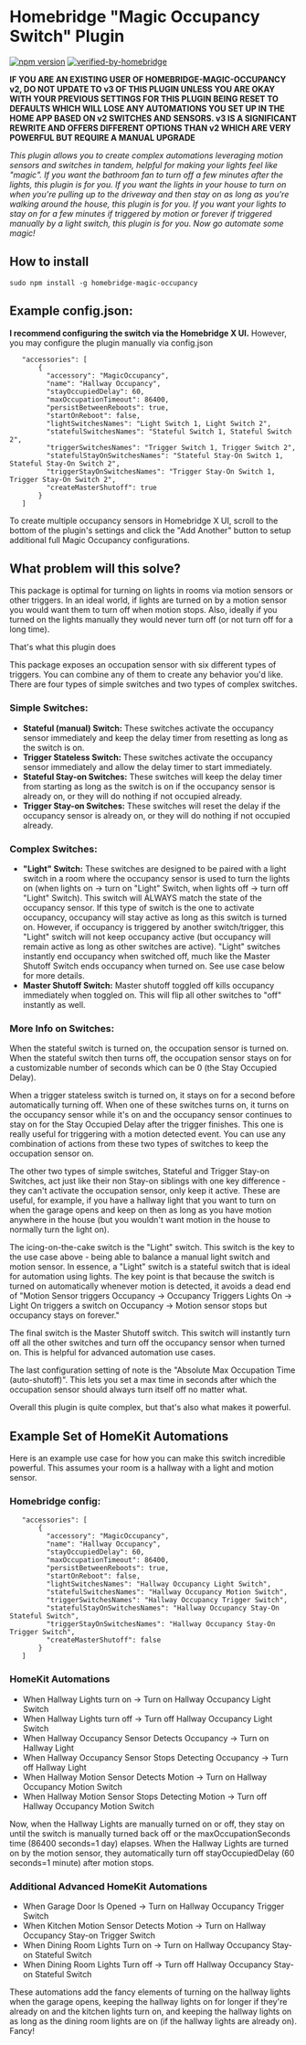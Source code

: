 # Homebridge "Magic Occupancy Switch" Plugin
[![npm version](https://badge.fury.io/js/homebridge-magic-occupancy.svg)](https://badge.fury.io/js/homebridge-magic-occupancy)
[![verified-by-homebridge](https://badgen.net/badge/homebridge/verified/purple)](https://github.com/homebridge/homebridge/wiki/Verified-Plugins)

**IF YOU ARE AN EXISTING USER OF HOMEBRIDGE-MAGIC-OCCUPANCY v2, DO NOT UPDATE TO v3 OF THIS PLUGIN UNLESS YOU ARE OKAY WITH YOUR PREVIOUS SETTINGS FOR THIS PLUGIN  BEING RESET TO DEFAULTS WHICH WILL LOSE ANY AUTOMATIONS YOU SET UP IN THE HOME APP BASED ON v2 SWITCHES AND SENSORS. v3 IS A SIGNIFICANT REWRITE AND OFFERS DIFFERENT OPTIONS THAN v2 WHICH ARE VERY POWERFUL BUT REQUIRE A MANUAL UPGRADE**

_This plugin allows you to create complex automations leveraging motion sensors and switches in tandem, helpful for making your lights feel like "magic". If you want the bathroom fan to turn off a few minutes after the lights, this plugin is for you. If you want the lights in your house to turn on when you're pulling up to the driveway and then stay on as long as you're walking around the house, this plugin is for you. If you want your lights to stay on for a few minutes if triggered by motion or forever if triggered manually by a light switch, this plugin is for you. Now go automate some magic!_


## How to install

 ```sudo npm install -g homebridge-magic-occupancy```

## Example config.json:
  **I recommend configuring the switch via the Homebridge X UI.** However, you may configure the plugin manually via config.json
 ```
    "accessories": [
        {
          "accessory": "MagicOccupancy",
          "name": "Hallway Occupancy",
          "stayOccupiedDelay": 60,
          "maxOccupationTimeout": 86400,
          "persistBetweenReboots": true,
          "startOnReboot": false,
          "lightSwitchesNames": "Light Switch 1, Light Switch 2",
          "statefulSwitchesNames": "Stateful Switch 1, Stateful Switch 2",
          "triggerSwitchesNames": "Trigger Switch 1, Trigger Switch 2",
          "statefulStayOnSwitchesNames": "Stateful Stay-On Switch 1, Stateful Stay-On Switch 2",
          "triggerStayOnSwitchesNames": "Trigger Stay-On Switch 1, Trigger Stay-On Switch 2",
          "createMasterShutoff": true
        }
    ]
```
To create multiple occupancy sensors in Homebridge X UI, scroll to the bottom of the plugin's settings and click the "Add Another" button to setup additional full Magic Occupancy configurations.

## What problem will this solve?

This package is optimal for turning on lights in rooms via motion sensors or other triggers.
In an ideal world, if lights are turned on by a motion sensor you would want them to turn off when motion stops.
Also, ideally if you turned on the lights manually they would never turn off (or not turn off for a long time).

That's what this plugin does

This package exposes an occupation sensor with six different types of triggers. You can combine any of them to create any behavior you'd like. There are four types of simple switches and two types of complex switches.
### Simple Switches:
- **Stateful (manual) Switch:** These switches activate the occupancy sensor immediately and keep the delay timer from resetting as long as the switch is on.
- **Trigger Stateless Switch:** These switches activate the occupancy sensor immediately and allow the delay timer to start immediately.
- **Stateful Stay-on Switches:** These switches will keep the delay timer from starting as long as the switch is on if the occupancy sensor is already on, or they will do nothing if not occupied already.
- **Trigger Stay-on Switches:** These switches will reset the delay if the occupancy sensor is already on, or they will do nothing if not occupied already.

### Complex Switches:
- **"Light" Switch:** These switches are designed to be paired with a light switch in a room where the occupancy sensor is used to turn the lights on (when lights on -> turn on "Light" Switch, when lights off -> turn off "Light" Switch). This switch will ALWAYS match the state of the occupancy sensor. If this type of switch is the one to activate occupancy, occupancy will stay active as long as this switch is turned on. However, if occupancy is triggered by another switch/trigger, this "Light" switch will not keep occupancy active (but occupancy will remain active as long as other switches are active). "Light" switches instantly end occupancy when switched off, much like the Master Shutoff Switch ends occupancy when turned on. See use case below for more details.
- **Master Shutoff Switch:** Master shutoff toggled off kills occupancy immediately when toggled on. This will flip all other switches to "off" instantly as well.

### More Info on Switches:
When the stateful switch is turned on, the occupation sensor is turned on. When the stateful switch then turns off, the occupation sensor stays on for a customizable number of seconds which can be 0 (the Stay Occupied Delay).

When a trigger stateless switch is turned on, it stays on for a second before automatically turning off. When one of these switches turns on, it turns on the occupancy sensor while it's on and the occupancy sensor continues to stay on for the Stay Occupied Delay after the trigger finishes. This one is really useful for triggering with a motion detected event. You can use any combination of actions from these two types of switches to keep the occupation sensor on.

The other two types of simple switches, Stateful and Trigger Stay-on Switches, act just like their non Stay-on siblings with one key difference - they can't activate the occupation sensor, only keep it active. These are useful, for example, if you have a hallway light that you want to turn on when the garage opens and keep on then as long as you have motion anywhere in the house (but you wouldn't want motion in the house to normally turn the light on).

The icing-on-the-cake switch is the "Light" switch. This switch is the key to the use case above - being able to balance a manual light switch and motion sensor. In essence, a "Light" switch is a stateful switch that is ideal for automation using lights. The key point is that because the switch is turned on automatically whenever motion is detected, it avoids a dead end of "Motion Sensor triggers Occupancy -> Occupancy Triggers Lights On -> Light On triggers a switch on Occupancy -> Motion sensor stops but occupancy stays on forever."

The final switch is the Master Shutoff switch. This switch will instantly turn off all the other switches and turn off the occupancy sensor when turned on. This is helpful for advanced automation use cases.

The last configuration setting of note is the "Absolute Max Occupation Time (auto-shutoff)". This lets you set a max time in seconds after which the occupation sensor should always turn itself off no matter what.

Overall this plugin is quite complex, but that's also what makes it powerful.


## Example Set of HomeKit Automations

Here is an example use case for how you can make this switch incredible powerful. This assumes your room is a hallway with a light and motion sensor.

### Homebridge config:
 ```
    "accessories": [
        {
          "accessory": "MagicOccupancy",
          "name": "Hallway Occupancy",
          "stayOccupiedDelay": 60,
          "maxOccupationTimeout": 86400,
          "persistBetweenReboots": true,
          "startOnReboot": false,
          "lightSwitchesNames": "Hallway Occupancy Light Switch",
          "statefulSwitchesNames": "Hallway Occupancy Motion Switch",
          "triggerSwitchesNames": "Hallway Occupancy Trigger Switch",
          "statefulStayOnSwitchesNames": "Hallway Occupancy Stay-On Stateful Switch",
          "triggerStayOnSwitchesNames": "Hallway Occupancy Stay-On Trigger Switch",
          "createMasterShutoff": false
        }
    ]
```

### HomeKit Automations
- When Hallway Lights turn on -> Turn on Hallway Occupancy Light Switch
- When Hallway Lights turn off -> Turn off Hallway Occupancy Light Switch
- When Hallway Occupancy Sensor Detects Occupancy -> Turn on Hallway Light
- When Hallway Occupancy Sensor Stops Detecting Occupancy -> Turn off Hallway Light
- When Hallway Motion Sensor Detects Motion -> Turn on Hallway Occupancy Motion Switch
- When Hallway Motion Sensor Stops Detecting Motion -> Turn off Hallway Occupancy Motion Switch

Now, when the Hallway Lights are manually turned on or off, they stay on until the switch is manually turned back off or the maxOccupationSeconds time (86400 seconds=1 day) elapses.
When the Hallway Lights are turned on by the motion sensor, they automatically turn off stayOccupiedDelay (60 seconds=1 minute) after motion stops.

### Additional Advanced HomeKit Automations
- When Garage Door Is Opened -> Turn on Hallway Occupancy Trigger Switch
- When Kitchen Motion Sensor Detects Motion -> Turn on Hallway Occupancy Stay-on Trigger Switch
- When Dining Room Lights Turn on -> Turn on Hallway Occupancy Stay-on Stateful Switch
- When Dining Room Lights Turn off -> Turn off Hallway Occupancy Stay-on Stateful Switch

These automations add the fancy elements of turning on the hallway lights when the garage opens, keeping the hallway lights on for longer if they're already on and the kitchen lights turn on, and keeping the hallway lights on as long as the dining room lights are on (if the hallway lights are already on).
Fancy!
